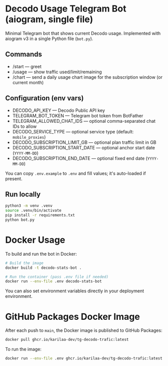 # Decodo Usage Telegram Bot (aiogram, single file)

Minimal Telegram bot that shows current Decodo usage. Implemented with aiogram v3 in a single Python file (`bot.py`).

## Commands
- /start — greet
- /usage — show traffic used/limit/remaining
- /chart — send a daily usage chart image for the subscription window (or current month)

## Configuration (env vars)
- DECODO_API_KEY — Decodo Public API key
- TELEGRAM_BOT_TOKEN — Telegram bot token from BotFather
- TELEGRAM_ALLOWED_CHAT_IDS — optional comma-separated chat IDs to allow
- DECODO_SERVICE_TYPE — optional service type (default: `mobile_proxies`)
- DECODO_SUBSCRIPTION_LIMIT_GB — optional plan traffic limit in GB
- DECODO_SUBSCRIPTION_START_DATE — optional anchor start date (`YYYY-MM-DD`)
- DECODO_SUBSCRIPTION_END_DATE — optional fixed end date (`YYYY-MM-DD`)

You can copy `.env.example` to `.env` and fill values; it's auto-loaded if present.

## Run locally

```bash
python3 -m venv .venv
source .venv/bin/activate
pip install -r requirements.txt
python bot.py
```

# Docker Usage

To build and run the bot in Docker:

```sh
# Build the image
docker build -t decodo-stats-bot .

# Run the container (pass .env file if needed)
docker run --env-file .env decodo-stats-bot
```

You can also set environment variables directly in your deployment environment.

# GitHub Packages Docker Image

After each push to `main`, the Docker image is published to GitHub Packages:

```sh
docker pull ghcr.io/karilaa-dev/tg-decodo-trafic:latest
```

To run the image:
```sh
docker run --env-file .env ghcr.io/karilaa-dev/tg-decodo-trafic:latest
```
